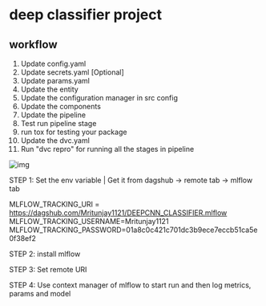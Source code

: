 # deep classifier project

## workflow

1. Update config.yaml
2. Update secrets.yaml [Optional]
3. Update params.yaml
4. Update the entity
5. Update the configuration manager in src config
6. Update the components
7. Update the pipeline
8. Test run pipeline stage
9. run tox for testing your package
10. Update the dvc.yaml
11. Run "dvc repro" for running all the stages in pipeline


![img](https://raw.githubusercontent.com/c17hawke/FSDS_NOV_deepCNNClassifier/main/docs/images/Data%20Ingestion%402x%20(1).png)


STEP 1: Set the env variable | Get it from dagshub -> remote tab -> mlflow tab


MLFLOW_TRACKING_URI = https://dagshub.com/Mritunjay1121/DEEPCNN_CLASSIFIER.mlflow 
MLFLOW_TRACKING_USERNAME=Mritunjay1121 
MLFLOW_TRACKING_PASSWORD=01a8c0c421c701dc3b9ece7eccb51ca5e0f38ef2 



STEP 2: install mlflow

STEP 3: Set remote URI

STEP 4: Use context manager of mlflow to start run and then log metrics, params and model